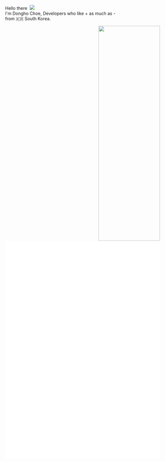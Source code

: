 
Hello there&nbsp; <img width=40 src="https://cdn.jsdelivr.net/gh/Th3Wall/assets-cdn/PersonalGithubReadme/HandGreet.gif" width="35px" /><br/>
I'm Dongho Choe, Developers who like + as much as - <br/>
from :kr: South Korea. <br/>

<img align="right" src="https://render.gitanimals.org/lines/hamfan524?pet-id=586046163751617059" width="200" height="700" />  

<p align="left">
  
![Metrics](/github-metrics.svg)

</p>

